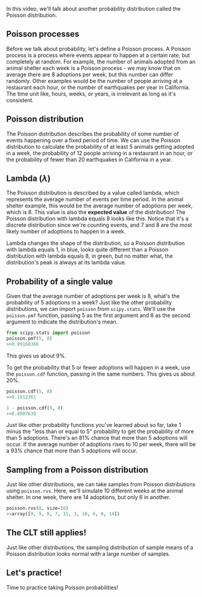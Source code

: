 In this video, we'll talk about another probability distribution called the Poisson distribution.
## Poisson processes
Before we talk about probability, let's define a Poisson process. A Poisson process is a process where events appear to happen at a certain rate, but completely at random. For example, the number of animals adopted from an animal shelter each week is a Poisson process - we may know that on average there are 8 adoptions per week, but this number can differ randomly. Other examples would be the number of people arriving at a restaurant each hour, or the number of earthquakes per year in California. The time unit like, hours, weeks, or years, is irrelevant as long as it's consistent.
## Poisson distribution
The Poisson distribution describes the probability of some number of events happening over a fixed period of time. We can use the Poisson distribution to calculate the probability of at least 5 animals getting adopted in a week, the probability of 12 people arriving in a restaurant in an hour, or the probability of fewer than 20 earthquakes in California in a year.
## Lambda ($\lambda$)
The Poisson distribution is described by a value called lambda, which represents the average number of events per time period. In the animal shelter example, this would be the average number of adoptions per week, which is 8. This value is also the **expected value** of the distribution! The Poisson distribution with lambda equals 8 looks like this. Notice that it's a discrete distribution since we're counting events, and 7 and 8 are the most likely number of adoptions to happen in a week.

Lambda changes the shape of the distribution, so a Poisson distribution with lambda equals 1, in blue, looks quite different than a Poisson distribution with lambda equals 8, in green, but no matter what, the distribution's peak is always at its lambda value.
## Probability of a single value
Given that the average number of adoptions per week is 8, what's the probability of 5 adoptions in a week? Just like the other probability distributions, we can import `poisson` from `scipy.stats`. We'll use the `poisson.pmf` function, passing 5 as the first argument and 8 as the second argument to indicate the distribution's mean. 
```Python
from scipy.stats import poisson
poisson.pmf(5, 8)
>>0.09160366
```
This gives us about 9%.

To get the probability that 5 or fewer adoptions will happen in a week, use the `poisson.cdf` function, passing in the same numbers. This gives us about 20%.
```Python
poisson.cdf(5, 8)
>>0.1912361

1 - poisson.cdf(5, 8)
>>0.8087639
```
Just like other probability functions you've learned about so far, take 1 minus the "less than or equal to 5" probability to get the probability of more than 5 adoptions. There's an 81% chance that more than 5 adoptions will occur. If the average number of adoptions rises to 10 per week, there will be a 93% chance that more than 5 adoptions will occur.
## Sampling from a Poisson distribution
Just like other distributions, we can take samples from Poisson distributions using `poisson.rvs`. Here, we'll simulate 10 different weeks at the animal shelter. In one week, there are 14 adoptions, but only 6 in another.
```Python
poisson.rvs(8, size=10)
>>array([9, 9, 8, 7, 11, 3, 10, 6, 8, 14])
```
## The CLT still applies!
Just like other distributions, the sampling distribution of sample means of a Poisson distribution looks normal with a large number of samples.
## Let's practice!
Time to practice taking Poisson probabilities!